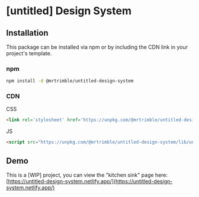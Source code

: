 # [untitled] Design System

## Installation

This package can be installed via npm or by including the CDN link in your project's template.

### npm

```bash
npm install -d @mrtrimble/untitled-design-system
```

### CDN

CSS
```html
<link rel='stylesheet' href='https://unpkg.com/@mrtrimble/untitled-design-system/lib/style.css'>

```

JS
```html
<script src="https://unpkg.com/@mrtrimble/untitled-design-system/lib/untitled-design-system.js"></script>
```

## Demo
This is a [WIP] project, you can view the "kitchen sink" page here:
[https://untitled-design-system.netlify.app/](https://untitled-design-system.netlify.app/)